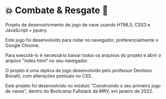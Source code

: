 # 💥 Combate & Resgate :helicopter:
Projeto de desenvolvimento de jogo de nave usando HTML5, CSS3 e JavaScript + jquery.

Este jogo foi desenvolvido para rodar no navegador, preferencialmente o Google Chrome.

Para executá-lo é necessário baixar todos os arquivos do projeto e abrir o arquivo "index.html" no seu navegador.

O projeto é uma réplica do jogo desenvolvido pelo professor Denilson Bonatti, com alterações pontuais no CSS.

Este projeto foi desenvolvido no módulo "Construindo o seu primeiro jogo de naves", dentro do Bootcamp Fullstack da MRV, em janeiro de 2022.
